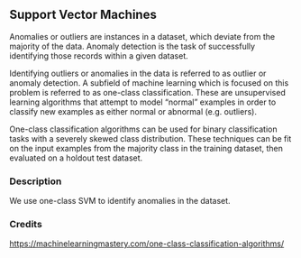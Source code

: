 
## Support Vector Machines

Anomalies or outliers are instances in a dataset, which deviate from the majority of the data. Anomaly detection is the task of successfully identifying those records within a
given dataset.

Identifying outliers or anomalies in the data is referred to as outlier or anomaly detection. A subfield of machine learning which is focused on this problem is referred to as one-class classification. These are unsupervised learning algorithms that attempt to model “normal” examples in order to classify new examples as either normal or abnormal (e.g. outliers).

One-class classification algorithms can be used for binary classification tasks with a severely skewed class distribution. These techniques can be fit on the input examples from the majority class in the training dataset, then evaluated on a holdout test dataset.

### Description

We use one-class SVM to identify anomalies in the dataset.

### Credits

https://machinelearningmastery.com/one-class-classification-algorithms/

